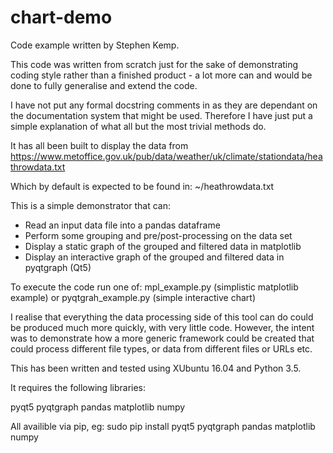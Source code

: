 # chart-demo
Code example written by Stephen Kemp.

This code was written from scratch just for the sake of demonstrating coding
style rather than a finished product - a lot more can and would be done to 
fully generalise and extend the code.

I have not put any formal docstring comments in as they are dependant on the
documentation system that might be used. Therefore I have just put a simple
explanation of what all but the most trivial methods do.

It has all been built to display the data from
https://www.metoffice.gov.uk/pub/data/weather/uk/climate/stationdata/heathrowdata.txt

Which by default is expected to be found in:
~/heathrowdata.txt

This is a simple demonstrator that can:
- Read an input data file into a pandas dataframe
- Perform some grouping and pre/post-processing on the data set
- Display a static graph of the grouped and filtered data in matplotlib
- Display an interactive graph of the grouped and filtered data in pyqtgraph (Qt5)

To execute the code run one of:
mpl_example.py (simplistic matplotlib example) 
or 
pyqtgrah_example.py (simple interactive chart) 

I realise that everything the data processing side of this tool can do could 
be produced much more quickly, with very little code. However, the intent was to 
demonstrate how a more generic framework could be created that could process
different file types, or data from different files or URLs etc. 

This has been written and tested using XUbuntu 16.04 and Python 3.5.

It requires the following libraries:

pyqt5
pyqtgraph
pandas
matplotlib
numpy

All availible via pip, eg:
sudo pip install pyqt5 pyqtgraph pandas matplotlib numpy
